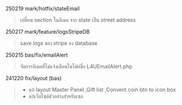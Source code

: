 250219 mark/hotfix/stateEmail
>เปลี่ยน section ในอีเมล จาก state เป็น street address

250217 mark/feature/logsStripeDB
>save logs ของ stripe ลง database

250215 bas/fix/emailAlert
>จัดการอีเมลที่ไม่แจ้งเตือนในไฟล์ชื่อ L4UEmailAlert.php

241220 fix/layout (bas)
>- แก้ layout Master Panel ,Gift list ,Convent coin btn to icon box 
>- แก้เว็บไซต์ตัวอย่างสำหรับเซล